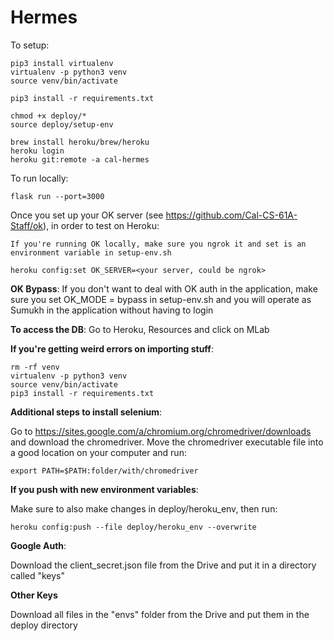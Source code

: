 # Hermes

To setup:

    pip3 install virtualenv
    virtualenv -p python3 venv
    source venv/bin/activate

    pip3 install -r requirements.txt

    chmod +x deploy/*
    source deploy/setup-env

    brew install heroku/brew/heroku
    heroku login
    heroku git:remote -a cal-hermes

To run locally:

    flask run --port=3000

Once you set up your OK server (see https://github.com/Cal-CS-61A-Staff/ok), in order to test on Heroku:

    If you're running OK locally, make sure you ngrok it and set is an environment variable in setup-env.sh

    heroku config:set OK_SERVER=<your server, could be ngrok>


**OK Bypass**: If you don't want to deal with OK auth in the application, make sure you set OK_MODE = bypass in setup-env.sh and you will operate as Sumukh in the application without having to login

**To access the DB**: Go to Heroku, Resources and click on MLab

**If you're getting weird errors on importing stuff**:

    rm -rf venv
    virtualenv -p python3 venv
    source venv/bin/activate
    pip3 install -r requirements.txt

**Additional steps to install selenium**:

Go to https://sites.google.com/a/chromium.org/chromedriver/downloads and download the chromedriver. Move the chromedriver executable file into a good location on your computer and run:

    export PATH=$PATH:folder/with/chromedriver

**If you push with new environment variables**:

Make sure to also make changes in deploy/heroku_env, then run:

    heroku config:push --file deploy/heroku_env --overwrite

**Google Auth**:

Download the client_secret.json file from the Drive and put it in a directory called "keys"

**Other Keys**

Download all files in the "envs" folder from the Drive and put them in the deploy directory
